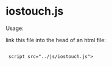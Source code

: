 # iostouch.js

Usage:

link this file into the head of an html file:  

<code>
 script src="../js/iostouch.js"></script
</code>
